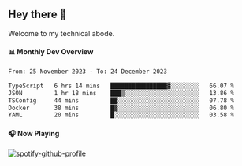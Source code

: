 ## Hey there 👋

Welcome to my technical abode.

#### 📊 Monthly Dev Overview
<!--START_SECTION:waka-->

```txt
From: 25 November 2023 - To: 24 December 2023

TypeScript   6 hrs 14 mins   ████████████████▓░░░░░░░░   66.07 %
JSON         1 hr 18 mins    ███▒░░░░░░░░░░░░░░░░░░░░░   13.86 %
TSConfig     44 mins         ██░░░░░░░░░░░░░░░░░░░░░░░   07.78 %
Docker       38 mins         █▓░░░░░░░░░░░░░░░░░░░░░░░   06.80 %
YAML         20 mins         █░░░░░░░░░░░░░░░░░░░░░░░░   03.58 %
```

<!--END_SECTION:waka-->

#### 🎧 Now Playing

[![spotify-github-profile](https://spotify-github-profile.vercel.app/api/view?uid=james2mid&cover_image=true&theme=natemoo-re)](https://open.spotify.com/user/james2mid?si=2b3baf2b09cb499e)
